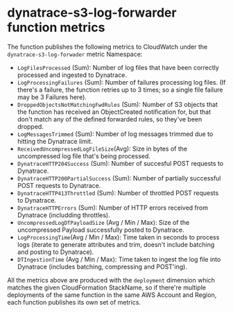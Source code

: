 # dynatrace-s3-log-forwarder function metrics

The function publishes the following metrics to CloudWatch under the `dynatrace-s3-log-forwader` metric Namespace:

* `LogFilesProcessed` (Sum): Number of log files that have been correctly processed and ingested to Dynatrace.
* `LogProcessingFailures` (Sum): Number of failures processing log files. (If there's a failure, the function retries up to 3 times; so a single file failure may be 3 Failures here).
* `DroppedObjectsNotMatchingFwdRules` (Sum): Number of S3 objects that the function has received an ObjectCreated notification for, but that don't match any of the defined forwarded rules, so they've been dropped.
* `LogMessagesTrimmed` (Sum): Number of log messages trimmed due to hitting the Dynatrace limit.
* `ReceivedUncompressedLogFileSize`(Avg): Size in bytes of the uncompressed log file that's being processed.
* `DynatraceHTTP204Success` (Sum): Number of succesful POST requests to Dynatrace.
* `DynatraceHTTP200PartialSuccess` (Sum): Number of partially successful POST requests to Dynatrace.
* `DynatraceHTTP413Throttled` (Sum): Number of throttled POST requests to Dynatrace.
* `DynatraceHTTPErrors` (Sum): Number of HTTP errors received from Dynatrace (includding throttles).
* `UncompressedLogDTPayloadSize` (Avg / Min / Max): Size of the uncompressed Payload successfully posted to Dynatrace.
* `LogProcessingTime`(Avg / Min / Max): Time taken in seconds to process logs (iterate to generate attributes and trim, doesn't include batching and posting to Dynatrace).
* `DTIngestionTime` (Avg / Min / Max): Time taken to ingest the log file into Dynatrace (includes batching, compressing and POST'ing).

All the metrics above are produced with the `deployment` dimension which matches the given CloudFormation StackName, so if there're multiple deployments of the same function in the same AWS Account and Region, each function publishes its own set of metrics.

